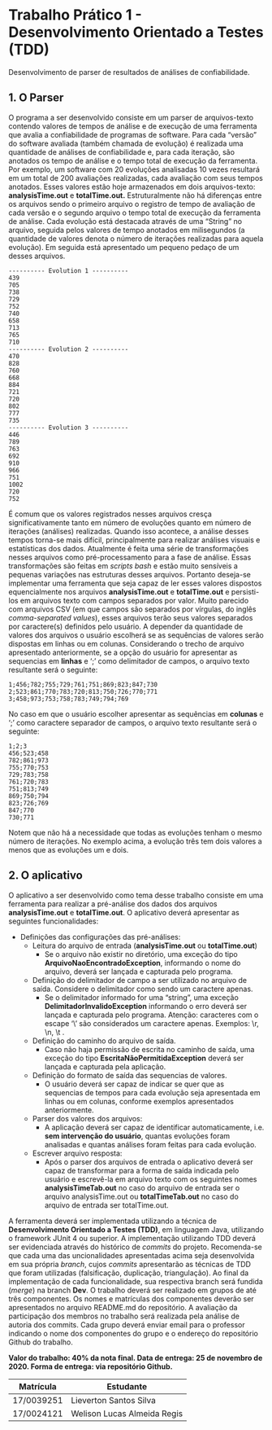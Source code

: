 # Trabalho Prático 1 - Desenvolvimento Orientado a Testes (TDD)

Desenvolvimento de parser de resultados de análises de confiabilidade.

## 1. O Parser

O programa a ser desenvolvido consiste em um parser de arquivos-texto contendo valores de tempos de análise e de execução de uma ferramenta que avalia a confiabilidade de programas de software. Para cada “versão” do software avaliada (também chamada de evolução) é realizada uma quantidade de análises de confiabilidade e, para cada iteração, são anotados os tempo de análise e o tempo total de execução da ferramenta. Por exemplo, um software com 20 evoluções analisadas 10 vezes resultará em um total de 200 avaliações realizadas, cada avaliação com seus tempos anotados.
Esses valores estão hoje armazenados em dois arquivos-texto: __analysisTime.out__ e __totalTime.out.__ Estruturalmente não há diferenças entre os arquivos sendo o primeiro arquivo o registro de tempo de avaliação de cada versão e o segundo arquivo o tempo total de execução da ferramenta de análise. Cada evolução está destacada através de uma “String” no arquivo, seguida pelos valores de tempo anotados em milisegundos (a quantidade de valores denota o número de iterações realizadas para aquela evolução). Em seguida está apresentado um pequeno pedaço de um desses arquivos.

```text
---------- Evolution 1 ----------
439
705
738
729
752
740
658
713
765
710
---------- Evolution 2 ----------
470
828
760
668
884
721
720
802
777
735
---------- Evolution 3 ----------
446
789
763
692
910
966
751
1002
720
752
```

É comum que os valores registrados nesses arquivos cresça significativamente tanto em número de evoluções quanto em número de iterações (análises) realizadas. Quando isso acontece, a análise desses tempos torna-se mais difícil, principalmente para realizar análises visuais e estatísticas dos dados. Atualmente é feita uma série de transformações nesses arquivos como pré-processamento para a fase de análise. Essas transformações são feitas em *scripts bash* e estão muito sensíveis a pequenas variações nas estruturas desses arquivos.
Portanto deseja-se implementar uma ferramenta que seja capaz de ler esses valores dispostos equencialmente nos arquivos __analysisTime.out__ e __totalTime.out__ e persisti-los em arquivos texto com campos separados por valor. Muito parecido com arquivos CSV (em que campos são separados por vírgulas, do inglês *comma-separated values*), esses arquivos terão seus valores separados por caractere(s) definidos pelo usuário. A depender da quantidade de valores dos arquivos o usuário escolherá se as sequências de valores serão dispostas em linhas ou em colunas. Considerando o trecho de arquivo apresentado anteriormente, se a opção do usuário for apresentar as sequencias em __linhas__ e ‘;’ como delimitador de campos, o arquivo texto resultante será o seguinte:

```text
1;456;782;755;729;761;751;869;823;847;730
2;523;861;770;783;720;813;750;726;770;771
3;458;973;753;758;783;749;794;769
```

No caso em que o usuário escolher apresentar as sequências em __colunas__ e ‘;’ como caractere separador de campos, o arquivo texto resultante será o seguinte:

```text
1;2;3
456;523;458
782;861;973
755;770;753
729;783;758
761;720;783
751;813;749
869;750;794
823;726;769
847;770
730;771
```

Notem que não há a necessidade que todas as evoluções tenham o mesmo número de iterações. No exemplo acima, a evolução três tem dois valores a menos que as evoluções um e dois.

## 2. O aplicativo

O aplicativo a ser desenvolvido como tema desse trabalho consiste em uma ferramenta para realizar a pré-análise dos dados dos arquivos __analysisTime.out__ e __totalTime.out__. O aplicativo deverá apresentar as seguintes funcionalidades:

- Definições das configurações das pré-análises:
  - Leitura do arquivo de entrada (__analysisTime.out__ ou __totalTime.out__)
    - Se o arquivo não existir no diretório, uma exceção do tipo __ArquivoNaoEncontradoException__, informando o nome do arquivo, deverá ser lançada e capturada pelo programa.
  - Definição do delimitador de campo a ser utilizado no arquivo de saída. Considere o delimitador como sendo um caractere apenas.
    - Se o delimitador informado for uma “string”, uma exceção __DelimitadorInvalidoException__ informando o erro deverá ser lançada e capturada pelo programa. Atenção: caracteres com o escape ‘\’ são considerados um caractere apenas. Exemplos: \r, \n, \t .
  - Definição do caminho do arquivo de saída.
    - Caso não haja permissão de escrita no caminho de saída, uma exceção do tipo __EscritaNãoPermitidaException__ deverá ser lançada e capturada pela aplicação.
  - Definição do formato de saída das sequencias de valores.
    - O usuário deverá ser capaz de indicar se quer que as sequencias de tempos para cada evolução seja apresentada em linhas ou em colunas, conforme exemplos apresentados anteriormente.
  - Parser dos valores dos arquivos:
    - A aplicação deverá ser capaz de identificar automaticamente, i.e. __sem intervenção do usuário__, quantas evoluções foram analisadas e quantas análises foram feitas para cada evolução.
  - Escrever arquivo resposta:
    - Após o parser dos arquivos de entrada o aplicativo deverá ser capaz de transformar para a forma de saída indicada pelo usuário e escrevê-la em arquivo texto com os seguintes nomes __analysisTimeTab.out__ no caso do arquivo de entrada ser o arquivo analysisTime.out ou __totalTimeTab.out__ no caso do arquivo de entrada ser totalTime.out.

A ferramenta deverá ser implementada utilizando a técnica de __Desenvolvimento Orientado a Testes (TDD)__, em linguagem Java, utilizando o framework JUnit 4 ou superior. A implementação utilizando TDD deverá ser evidenciada através do histórico de *commits* do projeto. Recomenda-se que cada uma das uncionalidades apresentadas acima seja desenvolvida em sua própria *branch*, cujos *commits* apresentarão as técnicas de TDD que foram utilizadas (falsificação, duplicação, triangulação). Ao final da implementação de cada
funcionalidade, sua respectiva branch será fundida (*merge*) na branch __Dev__.
O trabalho deverá ser realizado em grupos de até três componentes. Os nomes e matrículas dos componentes deverão ser apresentados no arquivo README.md do repositório. A avaliação da participação dos membros no trabalho será realizada pela análise de autoria dos commits.
Cada grupo deverá enviar email para o professor indicando o nome dos componentes do grupo e o endereço do repositório Github do trabalho.

__Valor do trabalho: 40% da nota final.
Data de entrega: 25 de novembro de 2020.
Forma de entrega: via repositório Github.__

|Matrícula | Estudante |
| -- | -- |
| 17/0039251 | Lieverton Santos Silva |
| 17/0024121 | Welison Lucas Almeida Regis |
